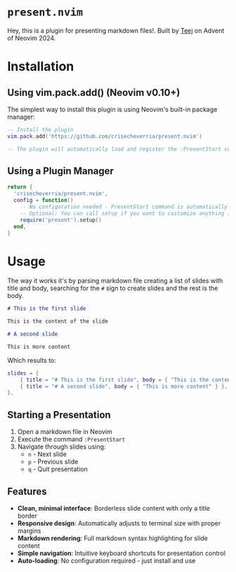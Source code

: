 # `present.nvim`

Hey, this is a plugin for presenting markdown files!. Built by [Teej](https://github.com/tjdevries) on Advent of Neovim 2024.

# Installation

## Using vim.pack.add() (Neovim v0.10+)

The simplest way to install this plugin is using Neovim's built-in package manager:

```lua
-- Install the plugin
vim.pack.add('https://github.com/crisecheverria/present.nvim')

-- The plugin will automatically load and register the :PresentStart command
```

## Using a Plugin Manager

```lua
return {
  'crisecheverria/present.nvim',
  config = function()
    -- No configuration needed - PresentStart command is automatically registered
    -- Optional: You can call setup if you want to customize anything in the future
    require('present').setup()
  end,
}
```

# Usage

The way it works it's by parsing markdown file creating a list of slides with title and body, searching for the `#` sign to create slides and the rest is the body.

```markdown
# This is the first slide

This is the content of the slide

# A second slide

This is more content
```

Which results to:

```lua
slides = {
    { title = "# This is the first slide", body = { "This is the content of the slide" } },
    { title = "# A second slide", body = { "This is more content" } },
},

```

## Starting a Presentation

1. Open a markdown file in Neovim
2. Execute the command `:PresentStart`
3. Navigate through slides using:
   - `n` - Next slide
   - `p` - Previous slide
   - `q` - Quit presentation

## Features

- **Clean, minimal interface**: Borderless slide content with only a title border
- **Responsive design**: Automatically adjusts to terminal size with proper margins
- **Markdown rendering**: Full markdown syntax highlighting for slide content
- **Simple navigation**: Intuitive keyboard shortcuts for presentation control
- **Auto-loading**: No configuration required - just install and use

